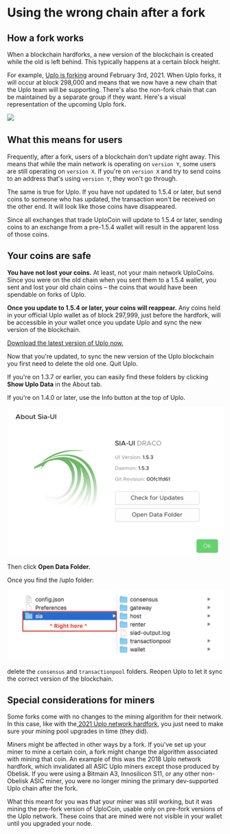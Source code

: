 # Using the wrong chain after a fork

## How a fork works

When a blockchain hardforks, a new version of the blockchain is created while the old is left behind. This typically happens at a certain block height.

For example, [Uplo is forking](navigating-the-2021-uplo-hardfork.md) around February 3rd, 2021. When Uplo forks, it will occur at block 298,000 and means that we now have a new chain that the Uplo team will be supporting. There's also the non-fork chain that can be maintained by a separate group if they want. Here's a visual representation of the upcoming Uplo fork.

![](https://github.com/DavidMGilbert/uplo-support-docs/tree/431ec4c4cb7b7fe1321203b069ebf4981995d762/.gitbook/assets/uplo-fork-path-2021.png)

## What this means for users

Frequently, after a fork, users of a blockchain don't update right away. This means that while the main network is operating on `version Y`, some users are still operating on `version X`. If you're on `version X` and try to send coins to an address that's using `version Y`, they won't go through.

The same is true for Uplo. If you have not updated to 1.5.4 or later, but send coins to someone who has updated, the transaction won't be received on the other end. It will look like those coins have disappeared.

Since all exchanges that trade UploCoin will update to 1.5.4 or later, sending coins to an exchange from a pre-1.5.4 wallet will result in the apparent loss of those coins.

## Your coins are safe

**You have not lost your coins.** At least, not your main network UploCoins. Since you were on the old chain when you sent them to a 1.5.4 wallet, you sent and lost your old chain coins – the coins that would have been spendable on forks of Uplo.

**Once you update to 1.5.4 or later, your coins will reappear.** Any coins held in your official Uplo wallet as of block 297,999, just before the hardfork, will be accessible in your wallet once you update Uplo and sync the new version of the blockchain.

[Download the latest version of Uplo now.](http://uplo.tech/get-started)

Now that you're updated, to sync the new version of the Uplo blockchain you first need to delete the old one. Quit Uplo.

If you're on 1.3.7 or earlier, you can easily find these folders by clicking **Show Uplo Data** in the About tab.

If you're on 1.4.0 or later, use the Info button at the top of Uplo.

![](../.gitbook/assets/fork-2%20%281%29%20%283%29.png)

Then click **Open Data Folder.**

Once you find the /uplo folder:

![](../.gitbook/assets/fork-3%20%281%29%20%282%29%20%281%29.png)

delete the `consensus` and `transactionpool` folders. Reopen Uplo to let it sync the correct version of the blockchain.

## Special considerations for miners

Some forks come with no changes to the mining algorithm for their network. In this case, like with the[ 2021 Uplo network hardfork](navigating-the-2021-uplo-hardfork.md), you just need to make sure your mining pool upgrades in time \(they did\).

Miners might be affected in other ways by a fork. If you've set up your miner to mine a certain coin, a fork might change the algorithm associated with mining that coin. An example of this was the 2018 Uplo network hardfork, which invalidated all ASIC Uplo miners except those produced by Obelisk. If you were using a Bitmain A3, Innosilicon S11, or any other non-Obelisk ASIC miner, you were no longer mining the primary dev-supported Uplo chain after the fork.

What this meant for you was that your miner was still working, but it was mining the pre-fork version of UploCoin, usable only on pre-fork versions of the Uplo network. These coins that are mined were not visible in your wallet until you upgraded your node.

